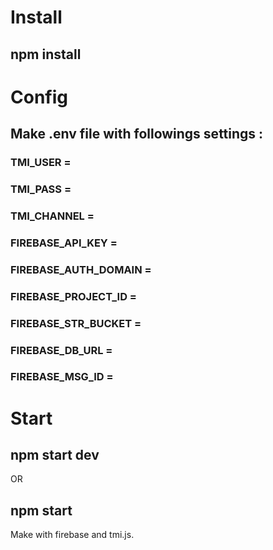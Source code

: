 # Install
## npm install

# Config
## Make .env file with followings settings : 

### TMI_USER = 
### TMI_PASS = 
### TMI_CHANNEL = 
### FIREBASE_API_KEY = 
### FIREBASE_AUTH_DOMAIN = 
### FIREBASE_PROJECT_ID = 
### FIREBASE_STR_BUCKET = 
### FIREBASE_DB_URL = 
### FIREBASE_MSG_ID = 

# Start
## npm start dev
OR
## npm start


Make with firebase and tmi.js.